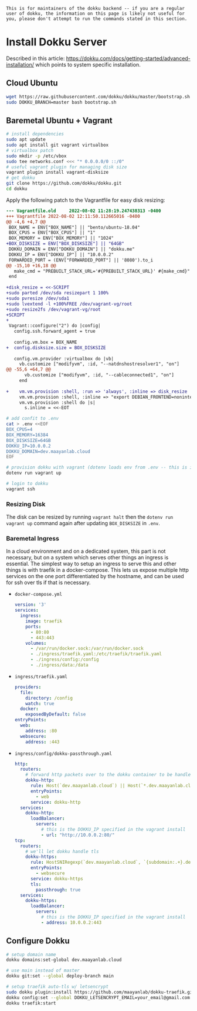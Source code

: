 ```{warning}
This is for maintainers of the dokku backend -- if you are a regular user of dokku, the information on this page is likely not useful for you, please don't attempt to run the commands stated in this section.
```

# Install Dokku Server

Described in this article: <https://dokku.com/docs/getting-started/advanced-installation/> which points to system specific installation.

## Cloud Ubuntu

```bash
wget https://raw.githubusercontent.com/dokku/dokku/master/bootstrap.sh
sudo DOKKU_BRANCH=master bash bootstrap.sh
```

## Baremetal Ubuntu + Vagrant

```bash
# install dependencies
sudo apt update
sudo apt install git vagrant virtualbox
# virtualbox patch
sudo mkdir -p /etc/vbox
sudo tee networks.conf <<< "* 0.0.0.0/0 ::/0"
# useful vagrant plugin for managing disk size
vagrant plugin install vagrant-disksize
# get dokku
git clone https://github.com/dokku/dokku.git
cd dokku
```

Apply the following patch to the Vagrantfile for easy disk resizing:

```diff
--- Vagrantfile.old     2022-08-02 11:28:19.247438313 -0400
+++ Vagrantfile 2022-08-02 12:11:50.112665016 -0400
@@ -4,6 +4,7 @@
 BOX_NAME = ENV["BOX_NAME"] || "bento/ubuntu-18.04"
 BOX_CPUS = ENV["BOX_CPUS"] || "1"
 BOX_MEMORY = ENV["BOX_MEMORY"] || "1024"
+BOX_DISKSIZE = ENV["BOX_DISKSIZE"] || "64GB"
 DOKKU_DOMAIN = ENV["DOKKU_DOMAIN"] || "dokku.me"
 DOKKU_IP = ENV["DOKKU_IP"] || "10.0.0.2"
 FORWARDED_PORT = (ENV["FORWARDED_PORT"] || '8080').to_i
@@ -15,10 +16,18 @@
   make_cmd = "PREBUILT_STACK_URL='#{PREBUILT_STACK_URL}' #{make_cmd}"
 end
 
+disk_resize = <<-SCRIPT
+sudo parted /dev/sda resizepart 1 100%
+sudo pvresize /dev/sda1
+sudo lvextend -l +100%FREE /dev/vagrant-vg/root
+sudo resize2fs /dev/vagrant-vg/root
+SCRIPT
+
 Vagrant::configure("2") do |config|
   config.ssh.forward_agent = true
 
   config.vm.box = BOX_NAME
+  config.disksize.size = BOX_DISKSIZE
 
   config.vm.provider :virtualbox do |vb|
     vb.customize ["modifyvm", :id, "--natdnshostresolver1", "on"]
@@ -55,6 +64,7 @@
       vb.customize ["modifyvm", :id, "--cableconnected1", "on"]
     end
 
+    vm.vm.provision :shell, :run => 'always', :inline => disk_resize
     vm.vm.provision :shell, :inline => "export DEBIAN_FRONTEND=noninteractive && apt-get update -qq >/dev/null && apt-get -qq -y --no-install-recommends install git build-essential >/dev/null && cd /root/dokku && #{make_cmd}"
     vm.vm.provision :shell do |s|
       s.inline = <<-EOT
```

```bash
# add confit to .env
cat > .env <<EOF
BOX_CPUS=4
BOX_MEMORY=16384
BOX_DISKSIZE=64GB
DOKKU_IP=10.0.0.2
DOKKU_DOMAIN=dev.maayanlab.cloud
EOF

# provision dokku with vagrant (dotenv loads env from .env -- this is installable with "pip install python-dotenv[cli]")
dotenv run vagrant up

# login to dokku
vagrant ssh
```

### Resizing Disk

The disk can be resized by running `vagrant halt` then the `dotenv run vagrant up` command again after updating `BOX_DISKSIZE` in `.env`.

### Baremetal Ingress

In a cloud environment and on a dedicated system, this part is not necessary, but on a system which serves other things an ingress is essential. The simplest way to setup an ingress to serve this and other things is with traefik in a docker-compose. This lets us expose multiple http services on the one port differentiated by the hostname, and can be used for ssh over tls if that is necessary.

- `docker-compose.yml`
  ```yml
  version: '3'
  services:
    ingress:
      image: traefik
      ports:
        - 80:80
        - 443:443
      volumes:
        - /var/run/docker.sock:/var/run/docker.sock
        - ./ingress/traefik.yaml:/etc/traefik/traefik.yaml
        - ./ingress/config:/config
        - ./ingress/data:/data
  ```
- `ingress/traefik.yaml`
  ```yaml
  providers:
    file:
      directory: /config
      watch: true
    docker:
      exposedByDefault: false
  entryPoints:
    web:
      address: :80
    websecure:
      address: :443
  ```
- `ingress/config/dokku-passthrough.yaml`
  ```yaml
  http:
    routers:
      # forward http packets over to the dokku container to be handled
      dokku-http:
        rule: Host(`dev.maayanlab.cloud`) || Host(`*.dev.maayanlab.cloud`)
        entryPoints:
          - web
        service: dokku-http
    services:
      dokku-http:
        loadBalancer:
          servers:
            # this is the DOKKU_IP specified in the vagrant install
            - url: "http://10.0.0.2:80/"
  tcp:
    routers:
      # we'll let dokku handle tls
      dokku-https:
        rule: HostSNIRegexp(`dev.maayanlab.cloud`, `{subdomain:.+}.dev.maayanlab.cloud`)
        entryPoints:
          - websecure
        service: dokku-https
        tls:
          passthrough: true
    services:
      dokku-https:
        loadBalancer:
          servers:
            # this is the DOKKU_IP specified in the vagrant install
            - address: 10.0.0.2:443
  ```
## Configure Dokku

```bash
# setup domain name
dokku domains:set-global dev.maayanlab.cloud

# use main instead of master
dokku git:set --global deploy-branch main

# setup traefik auto-tls w/ letsencrypt
sudo dokku plugin:install https://github.com/maayanlab/dokku-traefik.git
dokku config:set --global DOKKU_LETSENCRYPT_EMAIL=your_email@gmail.com
dokku traefik:start
```
